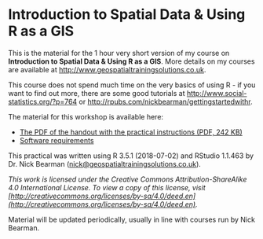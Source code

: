 # Introduction to Spatial Data & Using R as a GIS
This is the material for the 1 hour very short version of my course on **Introduction to Spatial Data & Using R as a GIS**. More details on my courses are available at http://www.geospatialtrainingsolutions.co.uk. 

This course does not spend much time on the very basics of using R - if you want to find out more, there are some good tutorials at http://www.social-statistics.org/?p=764 or http://rpubs.com/nickbearman/gettingstartedwithr. 

The material for this workshop is available here:  
- [The PDF of the handout with the practical instructions (PDF, 242 KB)](https://github.com/nickbearman/intro-r-spatial-analysis/blob/master/workbook.pdf)  
- [Software requirements](https://github.com/nickbearman/intro-r-spatial-analysis/blob/master/software-requirements.txt)  
<!-- 
- [The R Glossary and Helpsheet (PDF, 122 KB)](https://github.com/nickbearman/intro-r-spatial-analysis/releases/download/8.3/glossary-helpsheet.pdf)
-->
<!--
- [The data used in the workshop (folder, total: 8.1 MB)](https://github.com/nickbearman/intro-r-spatial-analysis/tree/master/data)  
-->

This practical was written using R 3.5.1 (2018-07-02) and RStudio 1.1.463 by Dr. Nick Bearman ([nick@geospatialtrainingsolutions.co.uk](mailto:nick@geospatialtrainingsolutions.co.uk)). 

*This work is licensed under the Creative Commons Attribution-ShareAlike 4.0 International License. To view a copy of this license, visit [http://creativecommons.org/licenses/by-sa/4.0/deed.en](http://creativecommons.org/licenses/by-sa/4.0/deed.en).*

Material will be updated periodically, usually in line with courses run by Nick Bearman. 
